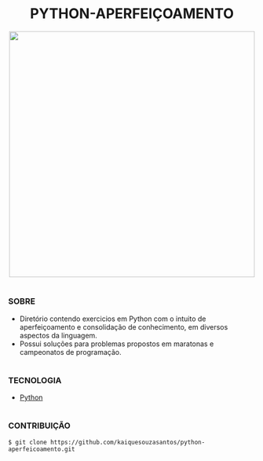 <h1 align=center>PYTHON-APERFEIÇOAMENTO</h1>

<p align="center">
  <img src="python.png" width="500">
</p>

#
### SOBRE

- Diretório contendo exercicios em Python com o intuito de aperfeiçoamento e consolidação de conhecimento, em diversos aspectos da linguagem.
- Possui soluções para problemas propostos em maratonas e campeonatos de programação.

#
### TECNOLOGIA
- [Python](https://www.python.org)

#
### CONTRIBUIÇÃO

```
$ git clone https://github.com/kaiquesouzasantos/python-aperfeicoamento.git 
```
